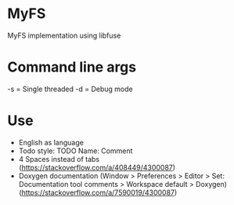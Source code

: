 # MyFS
MyFS implementation using libfuse

# Command line args
-s = Single threaded
-d = Debug mode

# Use
- English as language
- Todo style: TODO Name: Comment
- 4 Spaces instead of tabs (https://stackoverflow.com/a/408449/4300087)
- Doxygen documentation (Window > Preferences > Editor > Set: Documentation tool comments > Workspace default > Doxygen) (https://stackoverflow.com/a/7590019/4300087)
